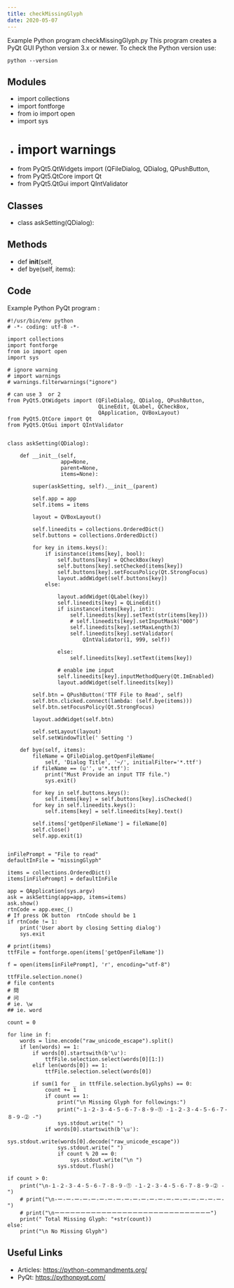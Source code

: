 ```yaml
---
title: checkMissingGlyph
date: 2020-05-07
---
```

Example Python program checkMissingGlyph.py
This program creates a PyQt GUI
Python version 3.x or newer.
To check the Python version use:

    python --version

## Modules

* import collections
* import fontforge
* from io import open
* import sys
* # import warnings
* from PyQt5.QtWidgets import (QFileDialog, QDialog, QPushButton,
* from PyQt5.QtCore import Qt
* from PyQt5.QtGui import QIntValidator

## Classes

* class askSetting(QDialog):

## Methods

* def __init__(self,
* def bye(self, items):

## Code

Example Python PyQt program :

    #!/usr/bin/env python
    # -*- coding: utf-8 -*-
    
    import collections
    import fontforge
    from io import open
    import sys
    
    # ignore warning
    # import warnings
    # warnings.filterwarnings("ignore")
    
    # can use 3  or 2
    from PyQt5.QtWidgets import (QFileDialog, QDialog, QPushButton,
                                 QLineEdit, QLabel, QCheckBox,
                                 QApplication, QVBoxLayout)
    from PyQt5.QtCore import Qt
    from PyQt5.QtGui import QIntValidator
    
    
    class askSetting(QDialog):
    
        def __init__(self,
                     app=None,
                     parent=None,
                     items=None):
    
            super(askSetting, self).__init__(parent)
    
            self.app = app
            self.items = items
    
            layout = QVBoxLayout()
    
            self.lineedits = collections.OrderedDict()
            self.buttons = collections.OrderedDict()
    
            for key in items.keys():
                if isinstance(items[key], bool):
                    self.buttons[key] = QCheckBox(key)
                    self.buttons[key].setChecked(items[key])
                    self.buttons[key].setFocusPolicy(Qt.StrongFocus)
                    layout.addWidget(self.buttons[key])
                else:
    
                    layout.addWidget(QLabel(key))
                    self.lineedits[key] = QLineEdit()
                    if isinstance(items[key], int):
                        self.lineedits[key].setText(str(items[key]))
                        # self.lineedits[key].setInputMask("000")
                        self.lineedits[key].setMaxLength(3)
                        self.lineedits[key].setValidator(
                            QIntValidator(1, 999, self))
    
                    else:
                        self.lineedits[key].setText(items[key])
    
                    # enable ime input
                    self.lineedits[key].inputMethodQuery(Qt.ImEnabled)
                    layout.addWidget(self.lineedits[key])
    
            self.btn = QPushButton('TTF File to Read', self)
            self.btn.clicked.connect(lambda: (self.bye(items)))
            self.btn.setFocusPolicy(Qt.StrongFocus)
    
            layout.addWidget(self.btn)
    
            self.setLayout(layout)
            self.setWindowTitle(' Setting ')
    
        def bye(self, items):
            fileName = QFileDialog.getOpenFileName(
                self, 'Dialog Title', '~/', initialFilter='*.ttf')
            if fileName == (u'', u'*.ttf'):
                print("Must Provide an input TTF file.")
                sys.exit()
    
            for key in self.buttons.keys():
                self.items[key] = self.buttons[key].isChecked()
            for key in self.lineedits.keys():
                self.items[key] = self.lineedits[key].text()
    
            self.items['getOpenFileName'] = fileName[0]
            self.close()
            self.app.exit(1)
    
    
    inFilePrompt = "File to read"
    defaultInFile = "missingGlyph"
    
    items = collections.OrderedDict()
    items[inFilePrompt] = defaultInFile
    
    app = QApplication(sys.argv)
    ask = askSetting(app=app, items=items)
    ask.show()
    rtnCode = app.exec_()
    # If press OK button  rtnCode should be 1
    if rtnCode != 1:
        print('User abort by closing Setting dialog')
        sys.exit
    
    # print(items)
    ttfFile = fontforge.open(items['getOpenFileName'])
    
    f = open(items[inFilePrompt], 'r', encoding="utf-8")
    
    ttfFile.selection.none()
    # file contents
    # 問
    # 问
    # ie. \w
    ## ie. word
    
    count = 0
    
    for line in f:
        words = line.encode("raw_unicode_escape").split()
        if len(words) == 1:
            if words[0].startswith(b'\u'):
                ttfFile.selection.select(words[0][1:])
            elif len(words[0]) == 1:
                ttfFile.selection.select(words[0])
    
            if sum(1 for _ in ttfFile.selection.byGlyphs) == 0:
                count += 1
                if count == 1:
                    print("\n Missing Glyph for followings:")
                    print("-１-２-３-４-５-６-７-８-９-⓵ -１-２-３-４-５-６-７-８-９-⓶ -")
                    sys.stdout.write(" ")
                if words[0].startswith(b'\u'):
                    sys.stdout.write(words[0].decode("raw_unicode_escape"))
                    sys.stdout.write(" ")
                    if count % 20 == 0:
                        sys.stdout.write("\n ")
                    sys.stdout.flush()
    
    if count > 0:
        print("\n-１-２-３-４-５-６-７-８-９-⓵ -１-２-３-４-５-６-７-８-９-⓶ -")
        # print("\n-ー-ー-ー-ー-ー-ー-ー-ー-ー-ー-ー-ー-ー-ー-ー-ー-ー-ー-ー-ー-")
        # print("\nーーーーーーーーーーーーーーーーーーーーーーーーーーーーーー")
        print(" Total Missing Glyph: "+str(count))
    else:
        print("\n No Missing Glyph")
    

## Useful Links

- Articles: https://python-commandments.org/
- PyQt: https://pythonpyqt.com/

